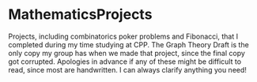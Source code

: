 # MathematicsProjects
Projects, including combinatorics poker problems and Fibonacci, that I completed during my time studying at CPP. The Graph Theory Draft is the only copy my group has when we made that project, since the final copy got corrupted. Apologies in advance if any of these might be difficult to read, since most are handwritten. I can always clarify anything you need!
